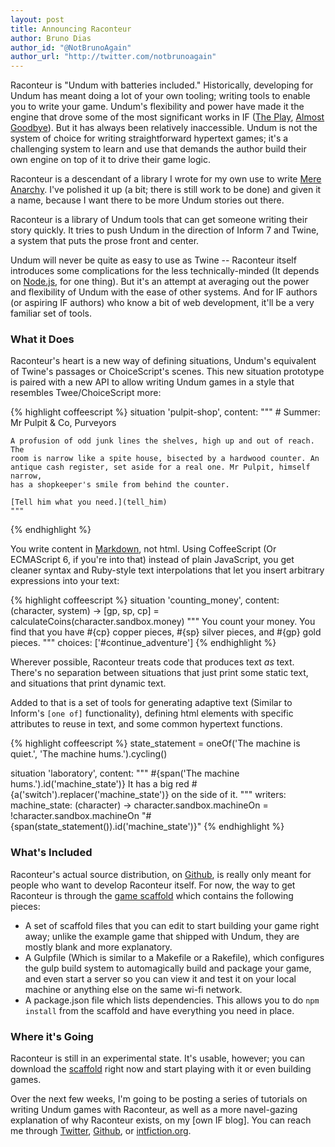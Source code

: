 ```yaml
---
layout: post
title: Announcing Raconteur
author: Bruno Dias
author_id: "@NotBrunoAgain"
author_url: "http://twitter.com/notbrunoagain"
---
```


Raconteur is "Undum with batteries included." Historically, developing for Undum has meant doing a lot of your own tooling; writing tools to enable you to write your game. Undum's flexibility and power have made it the engine that drove some of the most significant works in IF ([The Play], [Almost Goodbye]). But it has always been relatively inaccessible. Undum is not the system of choice for writing straightforward hypertext games; it's a challenging system to learn and use that demands the author build their own engine on top of it to drive their game logic.

Raconteur is a descendant of a library I wrote for my own use to write [Mere Anarchy]. I've polished it up (a bit; there is still work to be done) and given it a name, because I want there to be more Undum stories out there.

Raconteur is a library of Undum tools that can get someone writing their story quickly. It tries to push Undum in the direction of Inform 7 and Twine, a system that puts the prose front and center.

Undum will never be quite as easy to use as Twine -- Raconteur itself introduces some complications for the less technically-minded (It depends on [Node.js], for one thing). But it's an attempt at averaging out the power and flexibility of Undum with the ease of other systems. And for IF authors (or aspiring IF authors) who know a bit of web development, it'll be a very familiar set of tools.

### What it Does

Raconteur's heart is a new way of defining situations, Undum's equivalent of Twine's passages or ChoiceScript's scenes. This new situation prototype is paired with a new API to allow writing Undum games in a style that resembles Twee/ChoiceScript more:

{% highlight coffeescript %}
situation 'pulpit-shop',
    content: """
    # Summer: Mr Pulpit & Co, Purveyors

    A profusion of odd junk lines the shelves, high up and out of reach. The
    room is narrow like a spite house, bisected by a hardwood counter. An
    antique cash register, set aside for a real one. Mr Pulpit, himself narrow,
    has a shopkeeper's smile from behind the counter.

    [Tell him what you need.](tell_him)
    """
{% endhighlight %}

You write content in [Markdown](http://en.wikipedia.org/wiki/Markdown), not html. Using CoffeeScript (Or ECMAScript 6, if you're into that) instead of plain JavaScript, you get cleaner syntax and Ruby-style text interpolations that let you insert arbitrary expressions into your text:

{% highlight coffeescript %}
situation 'counting_money',
    content: (character, system) -> 
        [gp, sp, cp] = calculateCoins(character.sandbox.money)
        """
        You count your money. You find that you have #{cp} copper pieces,
        #{sp} silver pieces, and #{gp} gold pieces.
        """
    choices: ['#continue_adventure']
{% endhighlight %}

Wherever possible, Raconteur treats code that produces text *as* text. There's no separation between situations that just print some static text, and situations that print dynamic text. 

Added to that is a set of tools for generating adaptive text (Similar to Inform's `[one of]` functionality), defining html elements with specific attributes to reuse in text, and some common hypertext functions.

{% highlight coffeescript %}
state_statement = 
    oneOf('The machine is quiet.', 'The machine hums.').cycling()

situation 'laboratory',
    content: """
        #{span('The machine hums.').id('machine_state')} It has a big red
        #{a('switch').replacer('machine_state')} on the side of it.
    """
    writers:
        machine_state: (character) ->
            character.sandbox.machineOn = !character.sandbox.machineOn
            "#{span(state_statement()).id('machine_state')}"
{% endhighlight %}

### What's Included

Raconteur's actual source distribution, on [Github](http://github.com/sequitur/raconteur/), is really only meant for people who want to develop Raconteur itself. For now, the way to get Raconteur is through the [game scaffold](http://github.com/sequitur/raconteur-scaffold/) which contains the following pieces:

- A set of scaffold files that you can edit to start building your game right away; unlike the example game that shipped with Undum, they are mostly blank and more explanatory.
- A Gulpfile (Which is similar to a Makefile or a Rakefile), which configures the gulp build system to automagically build and package your game, and even start a server so you can view it and test it on your local machine or anything else on the same wi-fi network.
- A package.json file which lists dependencies. This allows you to do `npm install` from the scaffold and have everything you need in place.

### Where it's Going

Raconteur is still in an experimental state. It's usable, however; you can download the [scaffold](http://github.com/sequitur/raconteur-scaffold/) right now and start playing with it or even building games.

Over the next few weeks, I'm going to be posting a series of tutorials on writing Undum games with Raconteur, as well as a more navel-gazing explanation of why Raconteur exists, on my [own IF blog]. You can reach me through [Twitter], [Github], or [intfiction.org].

[The Play]: http://ifdb.tads.org/viewgame?id=ytohfp3jetsh1ik4
[Almost Goodbye]: http://ifdb.tads.org/viewgame?id=myktccphmb29xjne
[Mere Anarchy]: http://ifdb.tads.org/viewgame?id=txqmifzs44ndjxpw
[Node.js]: https://nodejs.org
[Twitter]: https://twitter.com/notbrunoagain
[Github]: https://github.com/sequitur
[intfiction.org]: http://www.intfiction.org/forum/